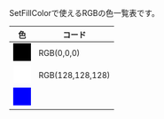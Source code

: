 SetFillColorで使えるRGBの色一覧表です。

| 色 | コード |
| --- | --- |
| ![](./image/black.png) | RGB\(0,0,0\) |
| ![](./image/white.png) | RGB(128,128,128) |
| ![](./image/blue.png)| |



